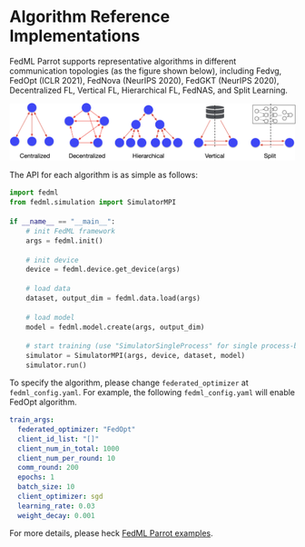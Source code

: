 # Algorithm Reference Implementations

FedML Parrot supports representative algorithms in different communication topologies (as the figure shown below), including Fedvg, FedOpt (ICLR 2021), FedNova (NeurIPS 2020), FedGKT (NeurIPS 2020), Decentralized FL, Vertical FL, Hierarchical FL, FedNAS, and Split Learning.

<img src="./../../_static/image/fedml-topology.png" alt="drawing"   />

The API for each algorithm is as simple as follows:

```Python
import fedml
from fedml.simulation import SimulatorMPI

if __name__ == "__main__":
    # init FedML framework
    args = fedml.init()

    # init device
    device = fedml.device.get_device(args)

    # load data
    dataset, output_dim = fedml.data.load(args)

    # load model
    model = fedml.model.create(args, output_dim)

    # start training (use "SimulatorSingleProcess" for single process-based simulation)
    simulator = SimulatorMPI(args, device, dataset, model)
    simulator.run()
```

To specify the algorithm, please change `federated_optimizer` at `fedml_config.yaml`. For example, the following `fedml_config.yaml` will enable FedOpt algorithm.

```yaml
train_args:
  federated_optimizer: "FedOpt"
  client_id_list: "[]"
  client_num_in_total: 1000
  client_num_per_round: 10
  comm_round: 200
  epochs: 1
  batch_size: 10
  client_optimizer: sgd
  learning_rate: 0.03
  weight_decay: 0.001
```

For more details, please heck [FedML Parrot examples](./user_guide/examples.md).

